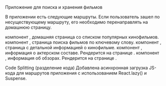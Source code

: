 Приложение для поиска и хранения фильмов

В приложении есть следующие маршруты. Если пользователь зашел по несуществующему маршруту, его необходимо перенаправлять на домашнюю страницу.

компонент <HomePage>, домашняя страница со списком популярных кинофильмов.
компонент <MoviesPage>, страница поиска фильмов по ключевому слову.
компонент <MovieDetailsPage>, страница с детальной информацией о кинофильме.
компонент <Cast>, информация о актерском составе. Рендерится на странице <MovieDetailsPage>.
компонент <Reviews>, информация об обзорах. Рендерится на странице <MovieDetailsPage>.

Code Splitting (разделение кода)
Добавлена асинхронная загрузка JS-кода для маршрутов приложения с использованием React.lazy() и Suspense.
